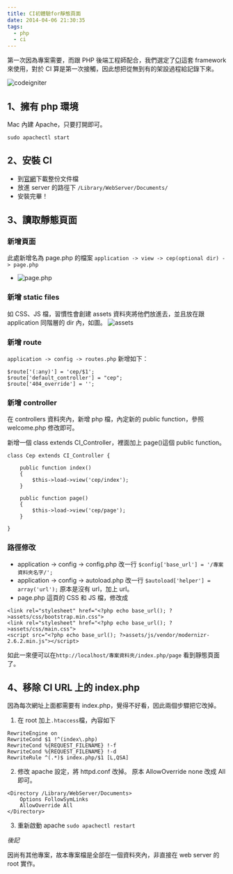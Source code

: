 ```yaml
---
title: CI初體驗for靜態頁面
date: 2014-04-06 21:30:35
tags:
  - php
  - ci
---
```


第一次因為專案需要，而跟 PHP 後端工程師配合，我們選定了[CI](http://www.codeigniter.org.tw/)這套 framework 來使用，對於 CI 算是第一次接觸，因此想把從無到有的架設過程給記錄下來。

![codeigniter](https://i.imgur.com/aGOOOLy.png)

<!-- more -->

## 1、擁有 php 環境

Mac 內建 Apache，只要打開即可。

```
sudo apachectl start
```

## 2、安裝 CI

- 到[官網](http://www.codeigniter.org.tw/user_guide/installation/downloads.html)下載整份文件檔
- 放進 server 的路徑下 `/Library/WebServer/Documents/`
- 安裝完畢！

## 3、讀取靜態頁面

### 新增頁面

此處新增名為 page.php 的檔案 `application -> view -> cep(optional dir) -> page.php`

- ![page.php](https://i.imgur.com/gC7kgs2.png)

### 新增 static files

如 CSS、JS 檔，習慣性會創建 assets 資料夾將他們放進去，並且放在跟 application 同階層的 dir 內，如圖。
![assets](https://i.imgur.com/BLh0okD.png)

### 新增 route

`application -> config -> routes.php` 新增如下：

```
$route['(:any)'] = 'cep/$1';
$route['default_controller'] = "cep";
$route['404_override'] = '';
```

### 新增 controller

在 controllers 資料夾內，新增 php 檔，內定新的 public function，參照 welcome.php 修改即可。

新增一個 class extends CI_Controller，裡面加上 page()這個 public function。

```
class Cep extends CI_Controller {

    public function index()
    {
        $this->load->view('cep/index');
    }

    public function page()
    {
        $this->load->view('cep/page');
    }

}
```

### 路徑修改

- application -> config -> config.php 改一行 `$config['base_url'] = '/專案資料夾名字/';`
- application -> config -> autoload.php 改一行 `$autoload['helper'] = array('url');` 原本是沒有 url，加上 url。
- page.php 這頁的 CSS 和 JS 檔，修改成

```
<link rel="stylesheet" href="<?php echo base_url(); ?>assets/css/bootstrap.min.css">
<link rel="stylesheet" href="<?php echo base_url(); ?>assets/css/main.css">
<script src="<?php echo base_url(); ?>assets/js/vendor/modernizr-2.6.2.min.js"></script>
```

如此一來便可以在`http://localhost/專案資料夾/index.php/page` 看到靜態頁面了。

## 4、移除 CI URL 上的 index.php

因為每次網址上面都需要有 index.php，覺得不好看，因此兩個步驟把它改掉。

1.  在 root 加上`.htaccess`檔，內容如下

```
RewriteEngine on
RewriteCond $1 !^(index\.php)
RewriteCond %{REQUEST_FILENAME} !-f
RewriteCond %{REQUEST_FILENAME} !-d
RewriteRule ^(.*)$ index.php/$1 [L,QSA]
```

2.  修改 apache 設定，將 httpd.conf 改掉。
    原本 AllowOverride none 改成 All 即可。

```
<Directory /Library/WebServer/Documents>
    Options FollowSymLinks
    AllowOverride All
</Directory>
```

3.  重新啟動 apache `sudo apachectl restart`

_後記_

因尚有其他專案，故本專案檔是全部在一個資料夾內，非直接在 web server 的 root 實作。
